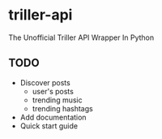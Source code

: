 # triller-api
 The Unofficial Triller API Wrapper In Python

## TODO
- Discover posts
    - user's posts
    - trending music
    - trending hashtags
- Add documentation
- Quick start guide